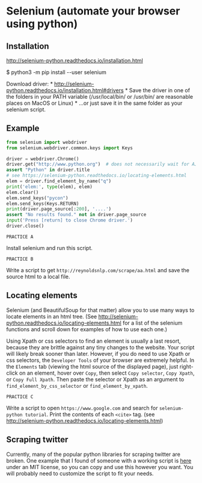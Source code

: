 # Selenium (automate your browser using python)

## Installation

http://selenium-python.readthedocs.io/installation.html

$ python3 -m pip install --user selenium

Download driver:
    * http://selenium-python.readthedocs.io/installation.html#drivers
    * Save the driver in one of the folders in your PATH variable
      (/usr/local/bin/ or /usr/bin/ are reasonable places on MacOS or Linux)
      * ...or just save it in the same folder as your selenium script.

## Example

```python
from selenium import webdriver
from selenium.webdriver.common.keys import Keys

driver = webdriver.Chrome()
driver.get("http://www.python.org")  # does not necessarily wait for AJAX
assert "Python" in driver.title
# see https://selenium-python.readthedocs.io/locating-elements.html
elem = driver.find_element_by_name("q")
print('elem:', type(elem), elem)
elem.clear()
elem.send_keys("pycon")
elem.send_keys(Keys.RETURN)
print(driver.page_source[:200], '....')
assert "No results found." not in driver.page_source
input('Press [return] to close Chrome driver.')
driver.close()
```

`PRACTICE A`

Install selenium and run this script.

`PRACTICE B`

Write a script to get `http://reynoldsnlp.com/scrape/aa.html` and save the
source html to a local file.

## Locating elements

Selenium (and BeautifulSoup for that matter) allow you to use many ways to
locate elements in an html tree. (See
http://selenium-python.readthedocs.io/locating-elements.html for a list of the
selenium functions and scroll down for examples of how to use each one.)

Using Xpath or css selectors to find an element is usually a last resort,
because they are brittle against any tiny changes to the website. Your script
will likely break sooner than later. However, if you do need to use Xpath or
css selectors, the `Developer Tools` of your browser are extremely helpful. In
the `Elements` tab (viewing the html source of the displayed page), just
right-click on an element, hover over `Copy`, then select `Copy selector`,
`Copy Xpath`, or `Copy Full Xpath`. Then paste the selector or Xpath as an
argument to `find_element_by_css_selector` or `find_element_by_xpath`.

`PRACTICE C`

Write a script to open `https://www.google.com` and search for
`selenium-python tutorial`. Print the contents of each `<cite>` tag.
(see http://selenium-python.readthedocs.io/locating-elements.html)

## Scraping twitter

Currently, many of the popular python libraries for scraping twitter are
broken.  One example that I found of someone with a working script is
[here](https://github.com/theo-go/twitter_selenium_get_tweets) under an MIT
license, so you can copy and use this however you want. You will probably need
to customize the script to fit your needs.
